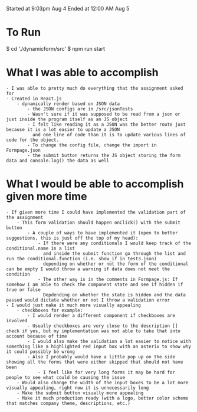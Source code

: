 Started at 9:03pm Aug 4
Ended at 12:00 AM Aug 5

# To Run
$ cd './dynamicform/src'
$ npm run start

# What I was able to accomplish
    - I was able to pretty much do everything that the assignment asked for
    - Created in React.js
        - dynamically render based on JSON data
            - the JSON configs are in /src/jsonTests
            - Wasn't sure if it was supposed to be read from a json or just inside the program itself as an JS object
            - I felt like reading it as a JSON was the better route just because it is a lot easier to update a JSON
              and one line of code than it is to update various lines of code for the object.
            - To change the config file, change the import in Formpage.json
            - the submit button returns the JS object storing the form data and console.log() the data as well

# What I would be able to accomplish given more time
    - If given more time I could have implemented the validation part of the assignment
        - This form validation should happen onClick() with the submit button
            - A couple of ways to have implemented it (open to better suggestions, this is just off the top of my head):
                - If there were any conditionals I would keep track of the conditional.name in a list
                  and inside the submit function go through the list and run the conditional.function (i.e. show_if in test3.json)
                  depending on whether or not the form of the conditional can be empty I would throw a warning if data does not meet the condition
                - The other way is in the comments in Formpage.js: If somehow I am able to check the component state and see if hidden if true or false
                  Depdending on whether the state is hidden and the data passed would dictate whether or not I throw a validation error
    - I would just make it much more visually appealing 
        - checkboxes for example:
            - I would render a different component if checkboxes are involved
            - Usually checkboxes are very close to the description [] check if yes, but my implementation was not able to take that into account because of time
            - I would also make the validation a lot easier to notice with something like a highlighted red input box with an asterix to show why it could possibly be wrong
            - Also I probably would have a little pop up on the side showing all the forms that were either skipped that should not have been
                - I feel like for very long forms it may be hard for people to see what could be causing the issue
        - Would also change the width of the input boxes to be a lot more visually appealing, right now it is unnecessarily long
        - Make the submit button visually more appealing
        - Make it much production ready (with a logo, better color scheme that matches company theme, descriptions, etc.)


